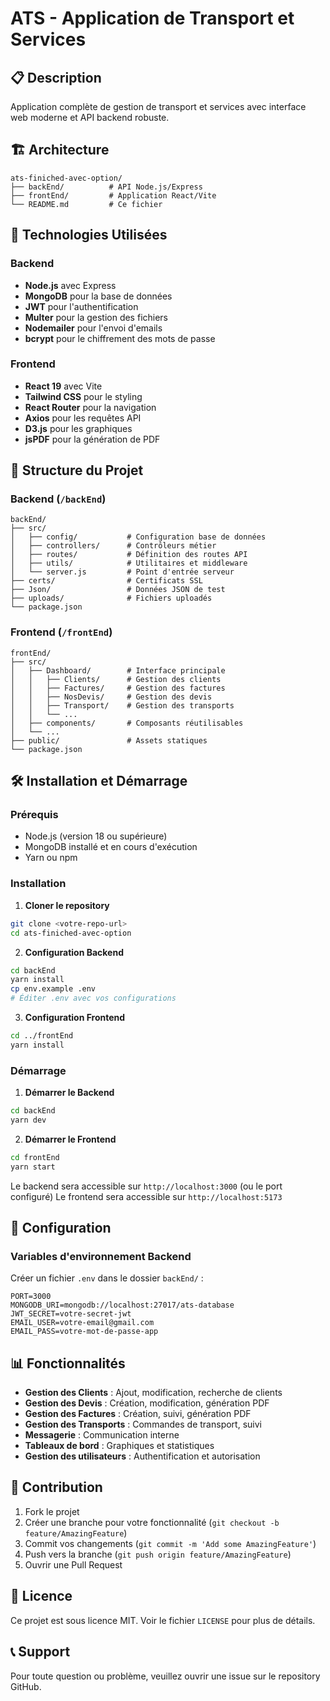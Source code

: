 # ATS - Application de Transport et Services

## 📋 Description

Application complète de gestion de transport et services avec interface web moderne et API backend robuste.

## 🏗️ Architecture

```
ats-finiched-avec-option/
├── backEnd/          # API Node.js/Express
├── frontEnd/         # Application React/Vite
└── README.md         # Ce fichier
```

## 🚀 Technologies Utilisées

### Backend
- **Node.js** avec Express
- **MongoDB** pour la base de données
- **JWT** pour l'authentification
- **Multer** pour la gestion des fichiers
- **Nodemailer** pour l'envoi d'emails
- **bcrypt** pour le chiffrement des mots de passe

### Frontend
- **React 19** avec Vite
- **Tailwind CSS** pour le styling
- **React Router** pour la navigation
- **Axios** pour les requêtes API
- **D3.js** pour les graphiques
- **jsPDF** pour la génération de PDF

## 📁 Structure du Projet

### Backend (`/backEnd`)
```
backEnd/
├── src/
│   ├── config/           # Configuration base de données
│   ├── controllers/      # Contrôleurs métier
│   ├── routes/           # Définition des routes API
│   ├── utils/            # Utilitaires et middleware
│   └── server.js         # Point d'entrée serveur
├── certs/                # Certificats SSL
├── Json/                 # Données JSON de test
├── uploads/              # Fichiers uploadés
└── package.json
```

### Frontend (`/frontEnd`)
```
frontEnd/
├── src/
│   ├── Dashboard/        # Interface principale
│   │   ├── Clients/      # Gestion des clients
│   │   ├── Factures/     # Gestion des factures
│   │   ├── NosDevis/     # Gestion des devis
│   │   ├── Transport/    # Gestion des transports
│   │   └── ...
│   ├── components/       # Composants réutilisables
│   └── ...
├── public/               # Assets statiques
└── package.json
```

## 🛠️ Installation et Démarrage

### Prérequis
- Node.js (version 18 ou supérieure)
- MongoDB installé et en cours d'exécution
- Yarn ou npm

### Installation

1. **Cloner le repository**
```bash
git clone <votre-repo-url>
cd ats-finiched-avec-option
```

2. **Configuration Backend**
```bash
cd backEnd
yarn install
cp env.example .env
# Éditer .env avec vos configurations
```

3. **Configuration Frontend**
```bash
cd ../frontEnd
yarn install
```

### Démarrage

1. **Démarrer le Backend**
```bash
cd backEnd
yarn dev
```

2. **Démarrer le Frontend**
```bash
cd frontEnd
yarn start
```

Le backend sera accessible sur `http://localhost:3000` (ou le port configuré)
Le frontend sera accessible sur `http://localhost:5173`

## 🔧 Configuration

### Variables d'environnement Backend
Créer un fichier `.env` dans le dossier `backEnd/` :

```env
PORT=3000
MONGODB_URI=mongodb://localhost:27017/ats-database
JWT_SECRET=votre-secret-jwt
EMAIL_USER=votre-email@gmail.com
EMAIL_PASS=votre-mot-de-passe-app
```

## 📊 Fonctionnalités

- **Gestion des Clients** : Ajout, modification, recherche de clients
- **Gestion des Devis** : Création, modification, génération PDF
- **Gestion des Factures** : Création, suivi, génération PDF
- **Gestion des Transports** : Commandes de transport, suivi
- **Messagerie** : Communication interne
- **Tableaux de bord** : Graphiques et statistiques
- **Gestion des utilisateurs** : Authentification et autorisation

## 🤝 Contribution

1. Fork le projet
2. Créer une branche pour votre fonctionnalité (`git checkout -b feature/AmazingFeature`)
3. Commit vos changements (`git commit -m 'Add some AmazingFeature'`)
4. Push vers la branche (`git push origin feature/AmazingFeature`)
5. Ouvrir une Pull Request

## 📝 Licence

Ce projet est sous licence MIT. Voir le fichier `LICENSE` pour plus de détails.

## 📞 Support

Pour toute question ou problème, veuillez ouvrir une issue sur le repository GitHub. 